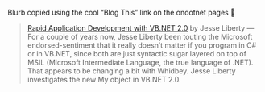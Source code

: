 Blurb copied using the cool &#8220;Blog This&#8221; link on the ondotnet pages 🙂

> [Rapid Application Development with VB.NET 2.0](http://www.ondotnet.com/pub/a/dotnet/2004/08/02/libertywhidbey.html) by Jesse Liberty &#8212; For a couple of years now, Jesse Liberty been touting the Microsoft endorsed-sentiment that it really doesn&#8217;t matter if you program in C# or in VB.NET, since both are just syntactic sugar layered on top of MSIL (Microsoft Intermediate Language, the true language of .NET). That appears to be changing a bit with Whidbey. Jesse Liberty investigates the new My object in VB.NET 2.0.